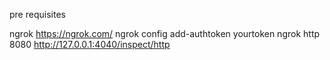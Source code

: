 pre requisites

ngrok
https://ngrok.com/
ngrok config add-authtoken yourtoken
ngrok http 8080
http://127.0.0.1:4040/inspect/http

